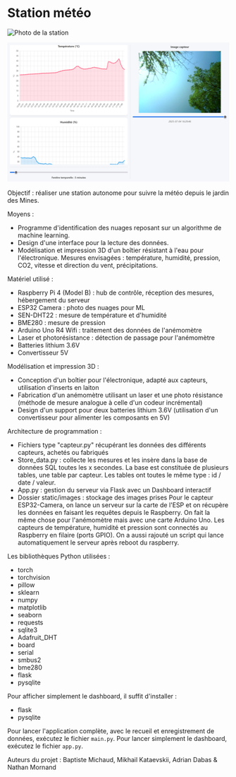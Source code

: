 # Station météo

![Photo de la station](IMG_7239.jpg)

![Photo de l'interface](dashboard.png)

Objectif : réaliser une station autonome pour suivre la météo depuis le jardin des Mines.

Moyens :
- Programme d'identification des nuages reposant sur un algorithme de machine learning.
- Design d'une interface pour la lecture des données.
- Modélisation et impression 3D d'un boîtier résistant à l'eau pour l'électronique. 
Mesures envisagées : température, humidité, pression, CO2, vitesse et direction du vent, précipitations.

Matériel utilisé :
- Raspberry Pi 4 (Model B) : hub de contrôle, réception des mesures, hébergement du serveur
- ESP32 Camera : photo des nuages pour ML
- SEN-DHT22 : mesure de température et d'humidité
- BME280 : mesure de pression
- Arduino Uno R4 Wifi : traitement des données de l'anémomètre
- Laser et photorésistance : détection de passage pour l'anémomètre
- Batteries lithium 3.6V
- Convertisseur 5V 

Modélisation et impression 3D :
- Conception d'un boîtier pour l'électronique, adapté aux capteurs, utilisation d'inserts en laiton
- Fabrication d'un anémomètre utilisant un laser et une photo résistance (méthode de mesure analogue à celle d'un codeur incrémental)
- Design d'un support pour deux batteries lithium 3.6V (utilisation d'un convertisseur pour alimenter les composants en 5V)

Architecture de programmation :
- Fichiers type "capteur.py" récupérant les données des différents capteurs, achetés ou fabriqués
- Store_data.py : collecte les mesures et les insère dans la base de données SQL toutes les x secondes. La base est constituée de plusieurs tables, une table par capteur. Les tables ont toutes le même type : id / date / valeur.
- App.py : gestion du serveur via Flask avec un Dashboard interactif
- Dossier static/images : stockage des images prises 
Pour le capteur ESP32-Camera, on lance un serveur sur la carte de l'ESP et on récupère les données en faisant les requêtes depuis le Raspberry. On fait la même chose pour l'anémomètre mais avec une carte Arduino Uno. Les capteurs de température, humidité et pression sont connectés au Raspberry en filaire (ports GPIO).
On a aussi rajouté un script qui lance automatiquement le serveur après reboot du raspberry.

Les bibliothèques Python utilisées :
- torch
- torchvision
- pillow
- sklearn
- numpy
- matplotlib
- seaborn
- requests
- sqlite3
- Adafruit_DHT
- board
- serial
- smbus2
- bme280
- flask
- pysqlite

Pour afficher simplement le dashboard, il suffit d'installer :
- flask
- pysqlite

Pour lancer l'application complète, avec le recueil et enregistrement de données, exécutez le fichier `main.py`. Pour lancer simplement le dashboard, exécutez le fichier `app.py`.

Auteurs du projet : Baptiste Michaud, Mikhail Kataevskii, Adrian Dabas & Nathan Mornand
